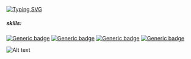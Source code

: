 [![Typing SVG](https://readme-typing-svg.herokuapp.com?font=verdana&size=16&duration=4000&color=F7F7F7&background=FF000000&lines=welcome+to+my+shit;i+can+do+stuff+for+u)](https://git.io/typing-svg)
##### skills:
[![Generic badge](https://img.shields.io/badge/html-great-4598e6.svg)](https://shields.io/)
[![Generic badge](https://img.shields.io/badge/css-great-4598e6.svg)](https://shields.io/)
[![Generic badge](https://img.shields.io/badge/js-good-4598e6.svg)](https://shields.io/)
[![Generic badge](https://img.shields.io/badge/cpp-good-4598e6.svg)](https://shields.io/)


![Alt text](https://spotify-recently-played-readme.vercel.app/api?user=johannesll&count=1≤{count}≤2)
